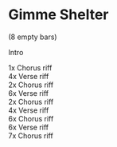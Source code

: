 # Gimme Shelter

(8 empty bars)

Intro

1x Chorus riff  
4x Verse riff  
2x Chorus riff  
6x Verse riff  
2x Chorus riff  
4x Verse riff  
6x Chorus riff  
6x Verse riff  
7x Chorus riff  

